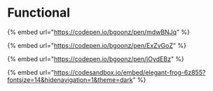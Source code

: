 # Functional



{% embed url="https://codepen.io/bgoonz/pen/mdwBNJq" %}

{% embed url="https://codepen.io/bgoonz/pen/ExZvGoZ" %}

{% embed url="https://codepen.io/bgoonz/pen/jOydEBz" %}

{% embed url="https://codesandbox.io/embed/elegant-frog-6z855?fontsize=14&hidenavigation=1&theme=dark" %}



